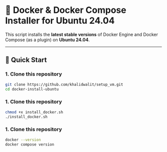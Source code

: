 # 🐳 Docker & Docker Compose Installer for Ubuntu 24.04

This script installs the **latest stable versions** of Docker Engine and Docker Compose (as a plugin) on **Ubuntu 24.04**.

---

## 🚀 Quick Start

### 1. Clone this repository

```bash
git clone https://github.com/khalidwalit/setup_vm.git
cd docker-install-ubuntu
```

### 1. Clone this repository

```bash
chmod +x install_docker.sh
./install_docker.sh
```

### 1. Clone this repository

```bash
docker --version
docker compose version
```
